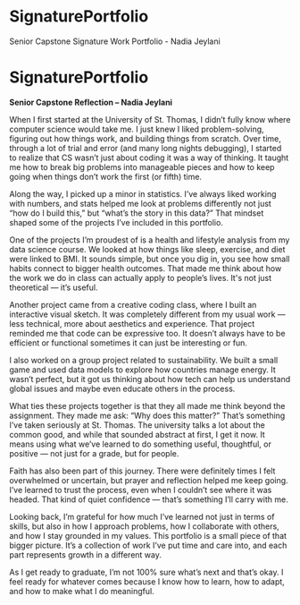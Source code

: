 # SignaturePortfolio
Senior Capstone Signature Work Portfolio - Nadia Jeylani

# SignaturePortfolio  
**Senior Capstone Reflection – Nadia Jeylani**

When I first started at the University of St. Thomas, I didn’t fully know where computer science would take me. I just knew I liked problem-solving, figuring out how things work, and building things from scratch. Over time, through a lot of trial and error (and many long nights debugging), I started to realize that CS wasn’t just about coding it was a way of thinking. It taught me how to break big problems into manageable pieces and how to keep going when things don’t work the first (or fifth) time.

Along the way, I picked up a minor in statistics. I’ve always liked working with numbers, and stats helped me look at problems differently not just “how do I build this,” but “what’s the story in this data?” That mindset shaped some of the projects I’ve included in this portfolio.

One of the projects I’m proudest of is a health and lifestyle analysis from my data science course. We looked at how things like sleep, exercise, and diet were linked to BMI. It sounds simple, but once you dig in, you see how small habits connect to bigger health outcomes. That made me think about how the work we do in class can actually apply to people’s lives. It's not just theoretical — it’s useful.

Another project came from a creative coding class, where I built an interactive visual sketch. It was completely different from my usual work — less technical, more about aesthetics and experience. That project reminded me that code can be expressive too. It doesn’t always have to be efficient or functional sometimes it can just be interesting or fun.

I also worked on a group project related to sustainability. We built a small game and used data models to explore how countries manage energy. It wasn’t perfect, but it got us thinking about how tech can help us understand global issues and maybe even educate others in the process.

What ties these projects together is that they all made me think beyond the assignment. They made me ask: “Why does this matter?” That’s something I’ve taken seriously at St. Thomas. The university talks a lot about the common good, and while that sounded abstract at first, I get it now. It means using what we’ve learned to do something useful, thoughtful, or positive — not just for a grade, but for people.

Faith has also been part of this journey. There were definitely times I felt overwhelmed or uncertain, but prayer and reflection helped me keep going. I’ve learned to trust the process, even when I couldn’t see where it was headed. That kind of quiet confidence — that’s something I’ll carry with me.

Looking back, I’m grateful for how much I’ve learned not just in terms of skills, but also in how I approach problems, how I collaborate with others, and how I stay grounded in my values. This portfolio is a small piece of that bigger picture. It’s a collection of work I’ve put time and care into, and each part represents growth in a different way.

As I get ready to graduate, I’m not 100% sure what’s next and that’s okay. I feel ready for whatever comes because I know how to learn, how to adapt, and how to make what I do meaningful.

